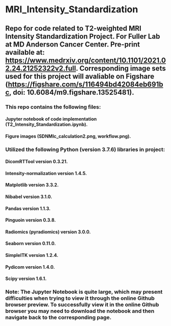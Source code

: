 # MRI_Intensity_Standardization

## Repo for code related to T2-weighted MRI Intensity Standardization Project. For Fuller Lab at MD Anderson Cancer Center. Pre-print available at: https://www.medrxiv.org/content/10.1101/2021.02.24.21252322v2.full. Corresponding image sets used for this project will avaliable on Figshare (https://figshare.com/s/116494bd42084eb691bc, doi: 10.6084/m9.figshare.13525481). <br>

### This repo contains the following files: <br>
#### Jupyter notebook of code implementation (T2_Intensity_Standardization.ipynb). <br>
#### Figure images (SDNMIc_calculation2.png, workflow.png). <br>

### Utilized the following Python (version 3.7.6) libraries in project: <br>
#### DicomRTTool version 0.3.21. <br>
#### Intensity-normalization version 1.4.5.<br>
#### Matplotlib version 3.3.2.<br>
#### Nibabel version 3.1.0.<br>
#### Pandas version 1.1.3. <br>
#### Pinguoin version 0.3.8. <br>
#### Radiomics (pyradiomics) version 3.0.0. <br>
#### Seaborn version 0.11.0. <br>
#### SimpleITK version 1.2.4. <br>
#### Pydicom version 1.4.0. <br>
#### Scipy version 1.6.1. <br>

### Note: The Jupyter Notebook is quite large, which may present difficulties when trying to view it through the online Github browser preview. To successfully view it in the online Github browser you may need to download the notebook and then navigate back to the corresponding page.  
